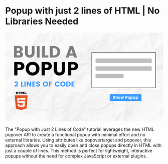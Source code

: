 # Popup with just 2 lines of HTML | No Libraries Needed

![Popup with just 2 lines of HTML](Popup.png)

The "Popup with Just 2 Lines of Code" tutorial leverages the new HTML popover API to create a functional popup with minimal effort and no external libraries. Using attributes like popovertarget and popover, this approach allows you to easily open and close popups directly in HTML with just a couple of lines. This method is perfect for lightweight, interactive popups without the need for complex JavaScript or external plugins.